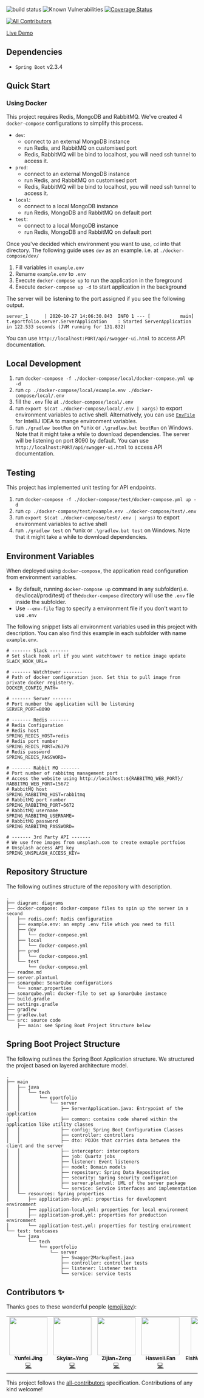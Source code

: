 ![build status](https://travis-ci.com/eportfolio-tech/server.svg?branch=dev)
![Known Vulnerabilities](https://snyk.io/test/github/eportfolio-tech/server/badge.svg?targetFile=build.gradle)
[![Coverage Status](https://coveralls.io/repos/github/eportfolio-tech/server/badge.svg?branch=dev)](https://coveralls.io/github/eportfolio-tech/server?branch=dev)
<!-- ALL-CONTRIBUTORS-BADGE:START - Do not remove or modify this section -->
[![All Contributors](https://img.shields.io/badge/all_contributors-5-orange.svg?style=flat-square)](#contributors-)
<!-- ALL-CONTRIBUTORS-BADGE:END -->


[Live Demo](https://dev.eportfolio.tech/)

## Dependencies
- `Spring Boot` v2.3.4

## Quick Start
### Using Docker

This project requires Redis, MongoDB and RabbitMQ. We've created 4 `docker-compose` configurations to simplify this process. 
- `dev`: 
    + connect to an external MongoDB instance 
    + run Redis, and RabbitMQ on customised port
    + Redis, RabbitMQ will be bind to localhost, you will need ssh tunnel to access it.
- `prod`: 
    + connect to an external MongoDB instance
    + run Redis, and RabbitMQ on customised port
    + Redis, RabbitMQ will be bind to localhost, you will need ssh tunnel to access it.
- `local`: 
    + connect to a local MongoDB instance
    + run Redis, MongoDB and RabbitMQ on default port
- `test`: 
    + connect to a local MongoDB instance
    + run Redis, MongoDB and RabbitMQ on default port

Once you've decided which environment you want to use, `cd` into that directory.
The following guide uses `dev` as an example. i.e. at `./docker-compose/dev/`

1. Fill variables in `example.env`
2. Rename `example.env` to `.env`
3. Execute `docker-compose up` to run the application in the foreground
3. Execute `docker-compose up -d` to start application in the background


The server will be listening to the port assigned if you see the following output.
```
server_1      | 2020-10-27 14:06:30.843  INFO 1 --- [           main] t.eportfolio.server.ServerApplication    : Started ServerApplication in 122.533 seconds (JVM running for 131.832)
```
You can use `http://localhost:PORT/api/swagger-ui.html` to access API documentation.

## Local Development
1. run `docker-compose -f ./docker-compose/local/docker-compose.yml up -d` 
2. run `cp ./docker-compose/local/example.env ./docker-compose/local/.env`
3. fill the `.env` file at `./docker-compose/local/.env`
3. run `export $(cat ./docker-compose/local/.env | xargs)` to export environment variables to active shell. Alternatively, you can use [`EnvFile`](https://plugins.jetbrains.com/plugin/index?xmlId=net.ashald.envfile) for IntelliJ IDEA to mange environment variables.
4. run `./gradlew bootRun` on *unix or `.\gradlew.bat bootRun` on Windows. Note that it might take a while to download dependencies.
The server will be listening on port 8090 by default. 
You can use `http://localhost:PORT/api/swagger-ui.html` to access API documentation.

## Testing
This project has implemented unit testing for API endpoints.
1. run `docker-compose -f ./docker-compose/test/docker-compose.yml up -d` 
2. run `cp ./docker-compose/test/example.env ./docker-compose/test/.env `
3. run `export $(cat ./docker-compose/test/.env | xargs)` to export environment variables to active shell
4. run `./gradlew test` on *unix or `.\gradlew.bat test` on Windows. Note that it might take a while to download dependencies.


## Environment Variables

When deployed using `docker-compose`, the application read configuration from environment variables. 
- By default, running `docker-compose up` command in any subfolder(i.e. dev/local/prod/test) of the`docker-compose` directory
will use the `.env` file inside the subfolder.
- Use `--env-file` flag to specify a environment file if you don't want to use `.env`

The following snippet lists all environment variables used in this project with description.
You can also find this example in each subfolder with name `example.env`.
```
# ------- Slack -------
# Set slack hook url if you want watchtower to notice image update
SLACK_HOOK_URL=

# ------- Watchtower -------
# Path of docker configuration json. Set this to pull image from private docker registery.
DOCKER_CONFIG_PATH=

# ------- Server -------
# Port number the application will be listening
SERVER_PORT=8090

# ------- Redis -------
# Redis Configuration
# Redis host 
SPRING_REDIS_HOST=redis
# Redis port number
SPRING_REDIS_PORT=26379
# Redis password
SPRING_REDIS_PASSWORD=

# ------- Rabbit MQ -------
# Port number of rabbitmq management port
# Access the website using http://localhost:${RABBITMQ_WEB_PORT}/
RABBITMQ_WEB_PORT=15672
# RabbitMQ host 
SPRING_RABBITMQ_HOST=rabbitmq
# RabbitMQ port number
SPRING_RABBITMQ_PORT=5672
# RabbitMQ username
SPRING_RABBITMQ_USERNAME=
# RabbitMQ password
SPRING_RABBITMQ_PASSWORD=

# ------- 3rd Party API -------
# We use free images from unsplash.com to create exmaple portfoios
# Unsplash access API key
SPRING_UNSPLASH_ACCESS_KEY=
```

## Repository Structure
The following outlines structure of the repository with description.

```
.
├── diagram: diagrams
├── docker-compose: docker-compose files to spin up the server in a second
│   ├── redis.conf: Redis configuration
│   ├── example.env: an empty .env file which you need to fill
│   ├── dev
│   │   └── docker-compose.yml
│   ├── local
│   │   └── docker-compose.yml
│   ├── prod
│   │   └── docker-compose.yml
│   └── test
│       └── docker-compose.yml
├── readme.md
├── server.plantuml 
├── sonarqube: SonarQube configurations
│   └── sonar.properties
├── sonarqube.yml: docker-file to set up SonarQube instance
├── build.gradle
├── settings.gradle
├── gradlew
├── gradlew.bat
└── src: source code
    ├── main: see Spring Boot Project Structure below

```


## Spring Boot Project Structure

The following outlines the Spring Boot Application structure.
We structured the project based on layered architecture model. 


```
.
├── main
│   ├── java
│   │   └── tech
│   │       └── eportfolio
│   │           └── server
│   │               ├── ServerApplication.java: Entrypoint of the application
│   │               ├── common: contains code shared within the application like utility classes                       
│   │               ├── config: Spring Boot Configuration Classes 
│   │               ├── controller: controllers
│   │               ├── dto: POJOs that carries data between the client and the server
│   │               ├── interceptor: interceptors
│   │               ├── job: Quartz jobs
│   │               ├── listener: Event listeners
│   │               ├── model: Domain models 
│   │               ├── repository: Spring Data Repositories
│   │               ├── security: Spring security configuration
│   │               ├── server.plantuml: UML of the server package
│   │               └── service: Service interfaces and implementation                     
│   └── resources: Spring properties
│       ├── application-dev.yml: properties for development environment                            
│       ├── application-local.yml: properties for local environment 
│       ├── application-prod.yml: properties for production environment  
│       └── application-test.yml: properties for testing environment
└── test: testcases
    └── java
        └── tech
            └── eportfolio
                └── server
                    ├── Swagger2MarkupTest.java
                    ├── controller: controller tests
                    ├── listener: listener tests
                    └── service: service tests
```

## Contributors ✨

Thanks goes to these wonderful people ([emoji key](https://allcontributors.org/docs/en/emoji-key)):

<!-- ALL-CONTRIBUTORS-LIST:START - Do not remove or modify this section -->
<!-- prettier-ignore-start -->
<!-- markdownlint-disable -->
<table>
  <tr>
    <td align="center"><a href="https://www.linkedin.com/in/yunfeijing/"><img src="https://avatars3.githubusercontent.com/u/18676002?v=4" width="100px;" alt=""/><br /><sub><b>Yunfei Jing</b></sub></a><br /><a href="https://github.com/eportfolio-tech/server/commits?author=yunfeijing" title="Code">💻</a></td>
    <td align="center"><a href="https://github.com/Skylar-Yang"><img src="https://avatars1.githubusercontent.com/u/61859437?v=4" width="100px;" alt=""/><br /><sub><b>Skylar-Yang</b></sub></a><br /><a href="https://github.com/eportfolio-tech/server/commits?author=Skylar-Yang" title="Code">💻</a></td>
    <td align="center"><a href="https://github.com/Zijian-Zeng"><img src="https://avatars3.githubusercontent.com/u/53477823?v=4" width="100px;" alt=""/><br /><sub><b>Zijian-Zeng</b></sub></a><br /><a href="https://github.com/eportfolio-tech/server/commits?author=Zijian-Zeng" title="Code">💻</a></td>
    <td align="center"><a href="https://www.linkedin.com/in/shuyang-fan-33231a17b/"><img src="https://avatars3.githubusercontent.com/u/34025121?v=4" width="100px;" alt=""/><br /><sub><b>Haswell Fan</b></sub></a><br /><a href="https://github.com/eportfolio-tech/server/commits?author=Haswf" title="Code">💻</a></td>
    <td align="center"><a href="https://github.com/FishWith7sMemory"><img src="https://avatars0.githubusercontent.com/u/63847386?v=4" width="100px;" alt=""/><br /><sub><b>FishWith7sMemory</b></sub></a><br /><a href="https://github.com/eportfolio-tech/server/commits?author=FishWith7sMemory" title="Code">💻</a></td>
  </tr>
</table>

<!-- markdownlint-enable -->
<!-- prettier-ignore-end -->
<!-- ALL-CONTRIBUTORS-LIST:END -->

This project follows the [all-contributors](https://github.com/all-contributors/all-contributors) specification. Contributions of any kind welcome!